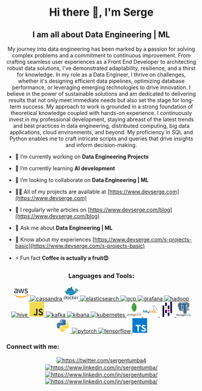 
<h1 align="center">Hi there 👋, I'm Serge</h1>
<h2 align="center"> I am all about Data Engineering | ML </h2>
<p align="center">My journey into data engineering has been marked by a passion for solving complex problems and a commitment to continuous improvement. From crafting seamless user experiences as a Front End Developer to architecting robust data solutions, I've demonstrated adaptability, resilience, and a thirst for knowledge. In my role as a Data Engineer, I thrive on challenges, whether it's designing efficient data pipelines, optimizing database performance, or leveraging emerging technologies to drive innovation. I believe in the power of sustainable solutions and am dedicated to delivering results that not only meet immediate needs but also set the stage for long-term success. My approach to work is grounded in a strong foundation of theoretical knowledge coupled with hands-on experience. I continuously invest in my professional development, staying abreast of the latest trends and best practices in data engineering, distributed computing, big data applications, cloud environments, and beyond. My proficiency in SQL and Python enables me to craft intricate scripts and queries that drive insights and inform decision-making.</p>

- 🔭 I’m currently working on **Data Engineering Projects**

- 🌱 I’m currently learning **AI development**

- 👯 I’m looking to collaborate on **Data Engineering | ML**

- 👨‍💻 All of my projects are available at [https://www.devserge.com](https://www.devserge.com)

- 📝 I regularly write articles on [https://www.devserge.com/blog](https://www.devserge.com/blog)

- 💬 Ask me about **Data Engineering | ML**

- 📄 Know about my experiences [https://www.devserge.com/s-projects-basic](https://www.devserge.com/s-projects-basic)

- ⚡ Fun fact **Coffee is actually a fruit😊**

<h3 align="center">Languages and Tools:</h3>
<p align="center"> 
  <a href="https://aws.amazon.com" target="_blank" rel="noreferrer"> 
   <img src="https://raw.githubusercontent.com/devicons/devicon/master/icons/amazonwebservices/amazonwebservices-original-wordmark.svg" alt="aws" width="40" height="40"/> 
  </a> 
  <a href="https://cassandra.apache.org/" target="_blank" rel="noreferrer"> 
    <img src="https://www.vectorlogo.zone/logos/apache_cassandra/apache_cassandra-icon.svg" alt="cassandra" width="40" height="40"/> 
  </a> 
  <a href="https://www.docker.com/" target="_blank" rel="noreferrer">
    <img src="https://raw.githubusercontent.com/devicons/devicon/master/icons/docker/docker-original-wordmark.svg" alt="docker" width="40" height="40"/> 
  </a> 
  <a href="https://www.elastic.co" target="_blank" rel="noreferrer"> 
    <img src="https://www.vectorlogo.zone/logos/elastic/elastic-icon.svg" alt="elasticsearch" width="40" height="40"/> 
  </a>
  <a href="https://cloud.google.com" target="_blank" rel="noreferrer"> 
    <img src="https://www.vectorlogo.zone/logos/google_cloud/google_cloud-icon.svg" alt="gcp" width="40" height="40"/> 
  </a> 
  <a href="https://grafana.com" target="_blank" rel="noreferrer"> 
    <img src="https://www.vectorlogo.zone/logos/grafana/grafana-icon.svg" alt="grafana" width="40" height="40"/> 
  </a> 
  <a href="https://hadoop.apache.org/" target="_blank" rel="noreferrer">
    <img src="https://www.vectorlogo.zone/logos/apache_hadoop/apache_hadoop-icon.svg" alt="hadoop" width="40" height="40"/> 
  </a> 
  <a href="https://hive.apache.org/" target="_blank" rel="noreferrer"> 
    <img src="https://www.vectorlogo.zone/logos/apache_hive/apache_hive-icon.svg" alt="hive" width="40" height="40"/> 
  </a> 
  <a href="https://developer.mozilla.org/en-US/docs/Web/JavaScript" target="_blank" rel="noreferrer">
    <img src="https://raw.githubusercontent.com/devicons/devicon/master/icons/javascript/javascript-original.svg" alt="javascript" width="40" height="40"/>
  </a>
  <a href="https://kafka.apache.org/" target="_blank" rel="noreferrer">
    <img src="https://www.vectorlogo.zone/logos/apache_kafka/apache_kafka-icon.svg" alt="kafka" width="40" height="40"/>
  </a>
  <a href="https://www.elastic.co/kibana" target="_blank" rel="noreferrer">
    <img src="https://www.vectorlogo.zone/logos/elasticco_kibana/elasticco_kibana-icon.svg" alt="kibana" width="40" height="40"/>
  </a>
  <a href="https://kubernetes.io" target="_blank" rel="noreferrer">
    <img src="https://www.vectorlogo.zone/logos/kubernetes/kubernetes-icon.svg" alt="kubernetes" width="40" height="40"/>
  </a>
  <a href="https://www.mongodb.com/" target="_blank" rel="noreferrer">
    <img src="https://raw.githubusercontent.com/devicons/devicon/master/icons/mongodb/mongodb-original-wordmark.svg" alt="mongodb" width="40" height="40"/>
  </a>
  <a href="https://www.mysql.com/" target="_blank" rel="noreferrer">
    <img src="https://raw.githubusercontent.com/devicons/devicon/master/icons/mysql/mysql-original-wordmark.svg" alt="mysql" width="40" height="40"/>
  </a>
  <a href="https://pandas.pydata.org/" target="_blank" rel="noreferrer">
    <img src="https://raw.githubusercontent.com/devicons/devicon/2ae2a900d2f041da66e950e4d48052658d850630/icons/pandas/pandas-original.svg" alt="pandas" width="40" height="40"/>
  </a>
  <a href="https://www.postgresql.org" target="_blank" rel="noreferrer">
    <img src="https://raw.githubusercontent.com/devicons/devicon/master/icons/postgresql/postgresql-original-wordmark.svg" alt="postgresql" width="40" height="40"/>
  </a>
  <a href="https://www.python.org" target="_blank" rel="noreferrer">
    <img src="https://raw.githubusercontent.com/devicons/devicon/master/icons/python/python-original.svg" alt="python" width="40" height="40"/>
  </a>
  <a href="https://pytorch.org/" target="_blank" rel="noreferrer">
    <img src="https://www.vectorlogo.zone/logos/pytorch/pytorch-icon.svg" alt="pytorch" width="40" height="40"/>
  </a>
  <a href="https://www.tensorflow.org" target="_blank" rel="noreferrer">
    <img src="https://www.vectorlogo.zone/logos/tensorflow/tensorflow-icon.svg" alt="tensorflow" width="40" height="40"/>
  </a>
  <a href="https://www.typescriptlang.org/" target="_blank" rel="noreferrer">
    <img src="https://raw.githubusercontent.com/devicons/devicon/master/icons/typescript/typescript-original.svg" alt="typescript" width="40" height="40"/>
  </a>
</p>

<h3 align="left">Connect with me:</h3>
<p align="center">
<a href="https://twitter.com/https://twitter.com/sergentumba4" target="blank">
  <img align="center" src="https://raw.githubusercontent.com/rahuldkjain/github-profile-readme-generator/master/src/images/icons/Social/twitter.svg" alt="https://twitter.com/sergentumba4" height="30" width="40" />
</a>
<a href="https://linkedin.com/in/https://www.linkedin.com/in/sergentumba/" target="blank">
  <img align="center" src="https://raw.githubusercontent.com/rahuldkjain/github-profile-readme-generator/master/src/images/icons/Social/linked-in-alt.svg" alt="https://www.linkedin.com/in/sergentumba/" height="30" width="40" />
</a>
  <a href="https://medium.com/@s7ntumba" target="blank">
  <img align="center" src="https://upload.wikimedia.org/wikipedia/commons/0/0d/Medium_%28website%29_logo.svg" alt="https://www.linkedin.com/in/sergentumba/" height="30" width="40" />
</a>

  </a>
  <a href="https://github.com/Serge-Ntumba" target="blank">
  <img align="center" src="https://i.postimg.cc/6Q05GKq7/github-icon-svgrepo-com.png" alt="https://www.linkedin.com/in/sergentumba/" height="30" width="40" />
</a>
</p>

